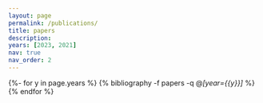```yaml
---
layout: page
permalink: /publications/
title: papers
description: 
years: [2023, 2021]
nav: true
nav_order: 2
---
```

<!-- _pages/publications.md -->

<div class="publications">

{%- for y in page.years %}
  {% bibliography -f papers -q @*[year={{y}}]* %}
{% endfor %}

</div>
